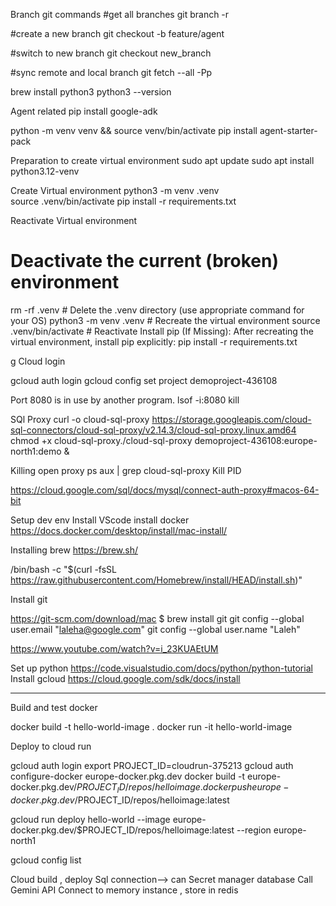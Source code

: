Branch git commands
#get all branches
git branch -r  

#create a new branch
git checkout -b feature/agent 

#switch to new branch
git checkout new_branch 

#sync remote and local branch
git fetch --all -Pp


brew install python3
python3 --version

Agent related
pip install google-adk

python -m venv venv && source venv/bin/activate
pip install agent-starter-pack


Preparation to create virtual environment
sudo apt update
sudo apt install python3.12-venv

Create Virtual environment 
python3 -m venv .venv   
source .venv/bin/activate
pip install -r requirements.txt  

Reactivate Virtual environment
# Deactivate the current (broken) environment
rm -rf .venv       # Delete the .venv directory (use appropriate command for your OS)
python3 -m venv .venv  # Recreate the virtual environment
source .venv/bin/activate  # Reactivate
Install pip (If Missing): After recreating the virtual environment, install pip explicitly:
pip install -r requirements.txt  

g Cloud login


gcloud auth login
gcloud config set project demoproject-436108


Port 8080 is in use by another program. 
lsof -i:8080
kill <PID>

SQl Proxy 
curl -o cloud-sql-proxy https://storage.googleapis.com/cloud-sql-connectors/cloud-sql-proxy/v2.14.3/cloud-sql-proxy.linux.amd64
chmod +x cloud-sql-proxy./cloud-sql-proxy demoproject-436108:europe-north1:demo &

Killing open proxy
ps aux | grep cloud-sql-proxy
Kill PID 

https://cloud.google.com/sql/docs/mysql/connect-auth-proxy#macos-64-bit


Setup dev env
Install VScode
install docker
https://docs.docker.com/desktop/install/mac-install/

Installing brew
https://brew.sh/

/bin/bash -c "$(curl -fsSL https://raw.githubusercontent.com/Homebrew/install/HEAD/install.sh)"

Install git 

https://git-scm.com/download/mac
$ brew install git
 git config --global user.email "laleha@google.com"
 git config --global user.name "Laleh"

https://www.youtube.com/watch?v=i_23KUAEtUM

Set up python 
https://code.visualstudio.com/docs/python/python-tutorial
Install gcloud 
https://cloud.google.com/sdk/docs/install

******************************
 Build and test docker 

docker build -t hello-world-image .
docker run -it hello-world-image




Deploy to cloud run

gcloud auth login
export PROJECT_ID=cloudrun-375213
gcloud auth configure-docker europe-docker.pkg.dev
docker build -t europe-docker.pkg.dev/$PROJECT_ID/repos/helloimage  .
docker push europe-docker.pkg.dev/$PROJECT_ID/repos/helloimage:latest

gcloud run deploy hello-world --image europe-docker.pkg.dev/$PROJECT_ID/repos/helloimage:latest  --region europe-north1






gcloud config list


Cloud build  , deploy 
Sql connection—> can 
Secret manager  database
Call Gemini API
Connect to  memory instance , store in redis 



